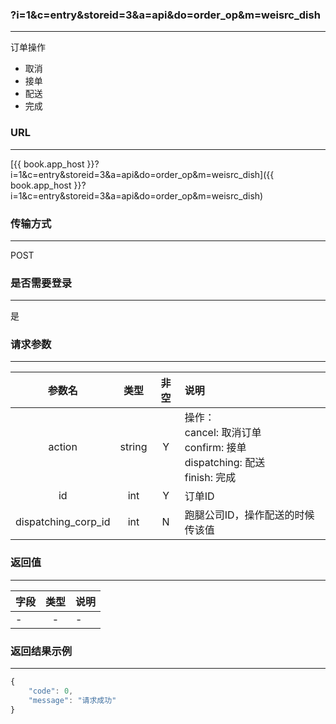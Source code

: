 ### ?i=1&c=entry&storeid=3&a=api&do=order_op&m=weisrc_dish

---

订单操作
- 取消
- 接单
- 配送
- 完成

### URL

---

[{{ book.app_host }}?i=1&c=entry&storeid=3&a=api&do=order_op&m=weisrc_dish]({{ book.app_host }}?i=1&c=entry&storeid=3&a=api&do=order_op&m=weisrc_dish)

### 传输方式

---

POST

### 是否需要登录

---

是


### 请求参数

---

| 参数名 | 类型 | 非空 | 说明 |
| :---: | :---: | :---: | :--- |
| action | string | Y | 操作：<br />cancel: 取消订单<br />confirm: 接单<br />dispatching: 配送<br />finish: 完成 |
| id    | int   | Y   | 订单ID  |
|dispatching_corp_id | int | N | 跑腿公司ID，操作配送的时候传该值 |

### 返回值

---

| 字段 | 类型 | 说明 |
| :--- | :---: | :--- |
| - | - | - |

### 返回结果示例

---

``` js
{
    "code": 0,
    "message": "请求成功"
}
```
